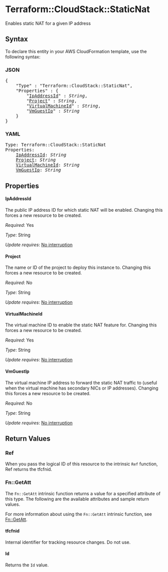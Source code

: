 # Terraform::CloudStack::StaticNat

Enables static NAT for a given IP address

## Syntax

To declare this entity in your AWS CloudFormation template, use the following syntax:

### JSON

<pre>
{
    "Type" : "Terraform::CloudStack::StaticNat",
    "Properties" : {
        "<a href="#ipaddressid" title="IpAddressId">IpAddressId</a>" : <i>String</i>,
        "<a href="#project" title="Project">Project</a>" : <i>String</i>,
        "<a href="#virtualmachineid" title="VirtualMachineId">VirtualMachineId</a>" : <i>String</i>,
        "<a href="#vmguestip" title="VmGuestIp">VmGuestIp</a>" : <i>String</i>
    }
}
</pre>

### YAML

<pre>
Type: Terraform::CloudStack::StaticNat
Properties:
    <a href="#ipaddressid" title="IpAddressId">IpAddressId</a>: <i>String</i>
    <a href="#project" title="Project">Project</a>: <i>String</i>
    <a href="#virtualmachineid" title="VirtualMachineId">VirtualMachineId</a>: <i>String</i>
    <a href="#vmguestip" title="VmGuestIp">VmGuestIp</a>: <i>String</i>
</pre>

## Properties

#### IpAddressId

The public IP address ID for which static
NAT will be enabled. Changing this forces a new resource to be created.

_Required_: Yes

_Type_: String

_Update requires_: [No interruption](https://docs.aws.amazon.com/AWSCloudFormation/latest/UserGuide/using-cfn-updating-stacks-update-behaviors.html#update-no-interrupt)

#### Project

The name or ID of the project to deploy this
instance to. Changing this forces a new resource to be created.

_Required_: No

_Type_: String

_Update requires_: [No interruption](https://docs.aws.amazon.com/AWSCloudFormation/latest/UserGuide/using-cfn-updating-stacks-update-behaviors.html#update-no-interrupt)

#### VirtualMachineId

The virtual machine ID to enable the
static NAT feature for. Changing this forces a new resource to be created.

_Required_: Yes

_Type_: String

_Update requires_: [No interruption](https://docs.aws.amazon.com/AWSCloudFormation/latest/UserGuide/using-cfn-updating-stacks-update-behaviors.html#update-no-interrupt)

#### VmGuestIp

The virtual machine IP address to forward the
static NAT traffic to (useful when the virtual machine has secondary
NICs or IP addresses). Changing this forces a new resource to be created.

_Required_: No

_Type_: String

_Update requires_: [No interruption](https://docs.aws.amazon.com/AWSCloudFormation/latest/UserGuide/using-cfn-updating-stacks-update-behaviors.html#update-no-interrupt)

## Return Values

### Ref

When you pass the logical ID of this resource to the intrinsic `Ref` function, Ref returns the tfcfnid.

### Fn::GetAtt

The `Fn::GetAtt` intrinsic function returns a value for a specified attribute of this type. The following are the available attributes and sample return values.

For more information about using the `Fn::GetAtt` intrinsic function, see [Fn::GetAtt](https://docs.aws.amazon.com/AWSCloudFormation/latest/UserGuide/intrinsic-function-reference-getatt.html).

#### tfcfnid

Internal identifier for tracking resource changes. Do not use.

#### Id

Returns the <code>Id</code> value.

